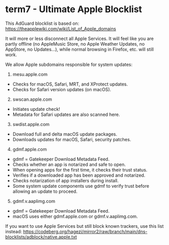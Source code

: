 # term7 - Ultimate Apple Blocklist

This AdGuard blocklist is based on:
https://theapplewiki.com/wiki/List_of_Apple_domains

It will more or less disconnect all Apple Services. It will feel like you are partly offline (no AppleMusic Store, no Apple Weather Updates, no AppStore, no Updates...), while normal browsing in Firefox, etc. will still work.

We allow Apple subdomains responsible for system updates:

1. mesu.apple.com
- Checks for macOS, Safari, MRT, and XProtect updates.
- Checks for Safari version updates (on macOS).
2. swscan.apple.com
- Initiates update check!
- Metadata for Safari updates are also scanned here.
3. swdist.apple.com
- Download full and delta macOS update packages.
- Downloads updates for macOS, Safari, security patches.
4. gdmf.apple.com
- gdmf = Gatekeeper Download Metadata Feed.
- Checks whether an app is notarized and safe to open.
- When opening apps for the first time, it checks their trust status.
- Verifies if a downloaded app has been approved and notarized.
- Checks notarization of app installers during install.
- Some system update components use gdmf to verify trust before allowing an update to proceed.
5. gdmf.v.aaplimg.com
- gdmf = Gatekeeper Download Metadata Feed.
- macOS uses either gdmf.apple.com or gdmf.v.aaplimg.com.

If you want to use Apple Services but still block known trackers, use this list instead:
https://codeberg.org/hagezi/mirror2/raw/branch/main/dns-blocklists/adblock/native.apple.txt
